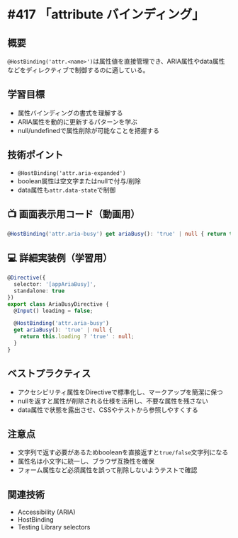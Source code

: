 # #417 「attribute バインディング」

## 概要
`@HostBinding('attr.<name>')`は属性値を直接管理でき、ARIA属性やdata属性などをディレクティブで制御するのに適している。

## 学習目標
- 属性バインディングの書式を理解する
- ARIA属性を動的に更新するパターンを学ぶ
- null/undefinedで属性削除が可能なことを把握する

## 技術ポイント
- `@HostBinding('attr.aria-expanded')`
- boolean属性は空文字またはnullで付与/削除
- data属性も`attr.data-state`で制御

## 📺 画面表示用コード（動画用）
```typescript
@HostBinding('attr.aria-busy') get ariaBusy(): 'true' | null { return this.loading ? 'true' : null; }
```

## 💻 詳細実装例（学習用）
```typescript
@Directive({
  selector: '[appAriaBusy]',
  standalone: true
})
export class AriaBusyDirective {
  @Input() loading = false;

  @HostBinding('attr.aria-busy')
  get ariaBusy(): 'true' | null {
    return this.loading ? 'true' : null;
  }
}
```

## ベストプラクティス
- アクセシビリティ属性をDirectiveで標準化し、マークアップを簡潔に保つ
- nullを返すと属性が削除される仕様を活用し、不要な属性を残さない
- data属性で状態を露出させ、CSSやテストから参照しやすくする

## 注意点
- 文字列で返す必要があるためbooleanを直接返すと`true/false`文字列になる
- 属性名は小文字に統一し、ブラウザ互換性を確保
- フォーム属性など必須属性を誤って削除しないようテストで確認

## 関連技術
- Accessibility (ARIA)
- HostBinding
- Testing Library selectors
